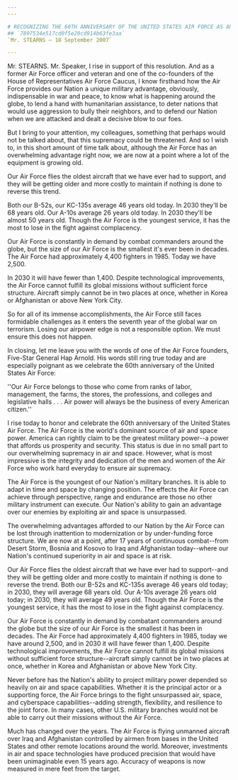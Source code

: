 ```yaml
---
---

# RECOGNIZING THE 60TH ANNIVERSARY OF THE UNITED STATES AIR FORCE AS AN  INDEPENDENT MILITARY SERVICE
## `7897534e517cd0f5e20cd914b63fe3aa`
`Mr. STEARNS — 18 September 2007`

---
```



Mr. STEARNS. Mr. Speaker, I rise in support of this resolution. And 
as a former Air Force officer and veteran and one of the co-founders of 
the House of Representatives Air Force Caucus, I know firsthand how the 
Air Force provides our Nation a unique military advantage, obviously, 
indispensable in war and peace, to know what is happening around the 
globe, to lend a hand with humanitarian assistance, to deter nations 
that would use aggression to bully their neighbors, and to defend our 
Nation when we are attacked and dealt a decisive blow to our foes.

But I bring to your attention, my colleagues, something that perhaps 
would not be talked about, that this supremacy could be threatened. And 
so I wish to, in this short amount of time talk about, although the Air 
Force has an overwhelming advantage right now, we are now at a point 
where a lot of the equipment is growing old.

Our Air Force flies the oldest aircraft that we have ever had to 
support, and they will be getting older and more costly to maintain if 
nothing is done to reverse this trend.

Both our B-52s, our KC-135s average 46 years old today. In 2030 
they'll be 68 years old. Our A-10s average 26 years old today. In 2030 
they'll be almost 50 years old. Though the Air Force is the youngest 
service, it has the most to lose in the fight against complacency.

Our Air Force is constantly in demand by combat commanders around the 
globe, but the size of our Air Force is the smallest it's ever been in 
decades. The Air Force had approximately 4,400 fighters in 1985. Today 
we have 2,500.



In 2030 it will have fewer than 1,400. Despite technological 
improvements, the Air Force cannot fulfill its global missions without 
sufficient force structure. Aircraft simply cannot be in two places at 
once, whether in Korea or Afghanistan or above New York City.

So for all of its immense accomplishments, the Air Force still faces 
formidable challenges as it enters the seventh year of the global war 
on terrorism. Losing our airpower edge is not a responsible option. We 
must ensure this does not happen.

In closing, let me leave you with the words of one of the Air Force 
founders, Five-Star General Hap Arnold. His words still ring true today 
and are especially poignant as we celebrate the 60th anniversary of the 
United States Air Force:

''Our Air Force belongs to those who come from ranks of labor, 
management, the farms, the stores, the professions, and colleges and 
legislative halls . . . Air power will always be the business of every 
American citizen.''

I rise today to honor and celebrate the 60th anniversary of the 
United States Air Force. The Air Force is the world's dominant source 
of air and space power. America can rightly claim to be the greatest 
military power--a power that affords us prosperity and security. This 
status is due in no small part to our overwhelming supremacy in air and 
space. However, what is most impressive is the integrity and dedication 
of the men and women of the Air Force who work hard everyday to ensure 
air supremacy.

The Air Force is the youngest of our Nation's military branches. It 
is able to adapt in time and space by changing position. The effects 
the Air Force can achieve through perspective, range and endurance are 
those no other military instrument can execute. Our Nation's ability to 
gain an advantage over our enemies by exploiting air and space is 
unsurpassed.

The overwhelming advantages afforded to our Nation by the Air Force 
can be lost through inattention to modernization or by under-funding 
force structure. We are now at a point, after 17 years of continuous 
combat--from Desert Storm, Bosnia and Kosovo to Iraq and Afghanistan 
today--where our Nation's continued superiority in air and space is at 
risk.

Our Air Force flies the oldest aircraft that we have ever had to 
support--and they will be getting older and more costly to maintain if 
nothing is done to reverse the trend. Both our B-52s and KC-135s 
average 46 years old today; in 2030, they will average 68 years old. 
Our A-10s average 26 years old today; in 2030, they will average 49 
years old. Though the Air Force is the youngest service, it has the 
most to lose in the fight against complacency.

Our Air Force is constantly in demand by combatant commanders around 
the globe but the size of our Air Force is the smallest it has been in 
decades. The Air Force had approximately 4,400 fighters in 1985, today 
we have around 2,500, and in 2030 it will have fewer than 1,400. 
Despite technological improvements, the Air Force cannot fulfill its 
global missions without sufficient force structure--aircraft simply 
cannot be in two places at once, whether in Korea and Afghanistan or 
above New York City.

Never before has the Nation's ability to project military power 
depended so heavily on air and space capabilities. Whether it is the 
principal actor or a supporting force, the Air Force brings to the 
fight unsurpassed air, space, and cyberspace capabilities--adding 
strength, flexibility, and resilience to the joint force. In many 
cases, other U.S. military branches would not be able to carry out 
their missions without the Air Force.

Much has changed over the years. The Air Force is flying unmanned 
aircraft over Iraq and Afghanistan controlled by airmen from bases in 
the United States and other remote locations around the world. 
Moreover, investments in air and space technologies have produced 
precision that would have been unimaginable even 15 years ago. Accuracy 
of weapons is now measured in mere feet from the target.